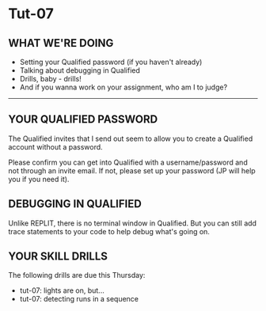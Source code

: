 # Tut-07

## WHAT WE'RE DOING

- Setting your Qualified password (if you haven't already)
- Talking about debugging in Qualified
- Drills, baby - drills!
- And if you wanna work on your assignment, who am I to judge?

---

## YOUR QUALIFIED PASSWORD

The Qualified invites that I send out seem to allow you to create a Qualified account without a password.

Please confirm you can get into Qualified with a username/password and not through an invite email. If not, please set up your password (JP will help you if you need it).

## DEBUGGING IN QUALIFIED

Unlike REPLIT, there is no terminal window in Qualified. But you can still add trace statements to your code to help debug what's going on.

## YOUR SKILL DRILLS

The following drills are due this Thursday:

- tut-07: lights are on, but...
- tut-07: detecting runs in a sequence

